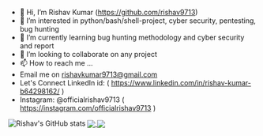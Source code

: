 - 👋 Hi, I’m Rishav Kumar (https://github.com/rishav9713)
- 👀 I’m interested in python/bash/shell-project, cyber security, pentesting, bug hunting
- 🌱 I’m currently learning bug hunting methodology and cyber security and report
- 💞️ I’m looking to collaborate on any project
- 📫 How to reach me ...
- Email me on rishavkumar9713@gmail.com
- Let's Connect LinkedIn id: ( https://www.linkedin.com/in/rishav-kumar-b64298162/ )
- Instagram: @officialrishav9713 ( https://instagram.com/officialrishav9713 )

<!---
rishav9713/rishav9713 is a ✨ special ✨ repository because its `README.md` (this file) appears on your GitHub profile.
You can click the Preview link to take a look at your changes.
--->



![Rishav's GitHub stats](https://github-readme-stats.vercel.app/api?username=anuraghazra&show_icons=true&theme=radical)
<a href="https://github.com/anuraghazra/github-readme-stats">
  <img align="center" src="https://github-readme-stats.vercel.app/api?username=rishav9713&count_private=true&show_icons=true&include_all_commits=true&hide_border=true&hide_title=true" />
</a>
<a href="https://github.com/anuraghazra/github-readme-stats">
  <img align="center" src="https://github-readme-stats.vercel.app/api/top-langs/?username=rishav9713&langs_count=3&hide_title=true&hide_border=true" />
</a>

